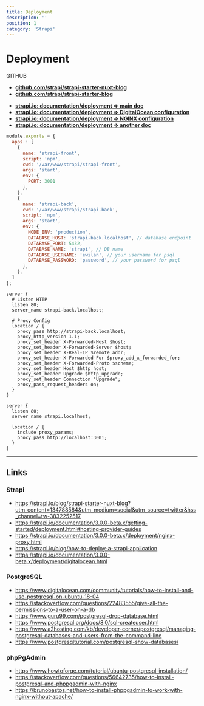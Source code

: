 ```yaml
---
title: Deployment
description: ''
position: 1
category: 'Strapi'
---
```


# Deployment

<content-alert type="info"> GITHUB

- [**github.com/strapi/strapi-starter-nuxt-blog**](https://github.com/strapi/strapi-starter-nuxt-blog)
- [**github.com/strapi/strapi-starter-blog**](https://github.com/strapi/strapi-starter-blog)
</content-alert>

- [**strapi.io: documentation/deployment => main doc**](https://strapi.io/documentation/3.0.0-beta.x/getting-started/deployment.html#hosting-provider-guides)
- [**strapi.io: documentation/deployment => DigitalOcean configuration**](https://strapi.io/documentation/3.0.0-beta.x/deployment/digitalocean.html)
- [**strapi.io: documentation/deployment => NGINX configuration**](https://strapi.io/documentation/3.0.0-beta.x/deployment/nginx-proxy.html)
- [**strapi.io: documentation/deployment => another doc**](https://strapi.io/blog/how-to-deploy-a-strapi-application)

<vue-code-info ext="js" path="ecosystem.config.js">

```js
module.exports = {
  apps : [
    {
      name: 'strapi-front',
      script: 'npm',
      cwd: '/var/www/strapi/strapi-front',
      args: 'start',
      env: {
        PORT: 3001
      },
    },
    {
      name: 'strapi-back',
      cwd: '/var/www/strapi/strapi-back',
      script: 'npm',
      args: 'start',
      env: {
        NODE_ENV: 'production',
        DATABASE_HOST: 'strapi-back.localhost', // database endpoint
        DATABASE_PORT: 5432,
        DATABASE_NAME: 'strapi', // DB name
        DATABASE_USERNAME: 'ewilan', // your username for psql
        DATABASE_PASSWORD: 'password', // your password for psql
      },
    },
  ]
};
```

</vue-code-info>

<vue-code-info ext="nginx" path="strapi">

```nginx
server {
  # Listen HTTP
  listen 80;
  server_name strapi-back.localhost;

  # Proxy Config
  location / {
    proxy_pass http://strapi-back.localhost;
    proxy_http_version 1.1;
    proxy_set_header X-Forwarded-Host $host;
    proxy_set_header X-Forwarded-Server $host;
    proxy_set_header X-Real-IP $remote_addr;
    proxy_set_header X-Forwarded-For $proxy_add_x_forwarded_for;
    proxy_set_header X-Forwarded-Proto $scheme;
    proxy_set_header Host $http_host;
    proxy_set_header Upgrade $http_upgrade;
    proxy_set_header Connection "Upgrade";
    proxy_pass_request_headers on;
  }
}

server {
  listen 80;
  server_name strapi.localhost;

  location / {
    include proxy_params;
    proxy_pass http://localhost:3001;
  }
}
```

</vue-code-info>

---

## Links

### Strapi

- <https://strapi.io/blog/strapi-starter-nuxt-blog?utm_content=134788584&utm_medium=social&utm_source=twitter&hss_channel=tw-3832252517>
- <https://strapi.io/documentation/3.0.0-beta.x/getting-started/deployment.html#hosting-provider-guides>
- <https://strapi.io/documentation/3.0.0-beta.x/deployment/nginx-proxy.html>
- <https://strapi.io/blog/how-to-deploy-a-strapi-application>
- <https://strapi.io/documentation/3.0.0-beta.x/deployment/digitalocean.html>

### PostgreSQL

- <https://www.digitalocean.com/community/tutorials/how-to-install-and-use-postgresql-on-ubuntu-18-04>
- <https://stackoverflow.com/questions/22483555/give-all-the-permissions-to-a-user-on-a-db>
- <https://www.guru99.com/postgresql-drop-database.html>
- <https://www.postgresql.org/docs/8.0/sql-createuser.html>
- <https://www.a2hosting.com/kb/developer-corner/postgresql/managing-postgresql-databases-and-users-from-the-command-line>
- <https://www.postgresqltutorial.com/postgresql-show-databases/>

### phpPgAdmin

- <https://www.howtoforge.com/tutorial/ubuntu-postgresql-installation/>
- <https://stackoverflow.com/questions/56642735/how-to-install-postgresql-and-phppgadmin-with-nginx>
- <https://brunobastos.net/how-to-install-phppgadmin-to-work-with-nginx-without-apache/>
